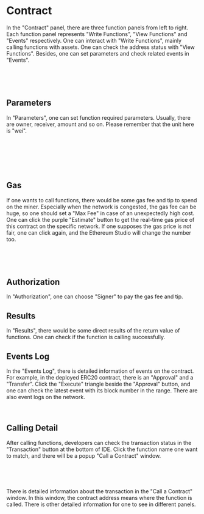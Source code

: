 # Contract

In the "Contract" panel, there are three function panels from left to right. Each function panel represents "Write Functions", "View Functions" and "Events" respectively. One can interact with "Write Functions", mainly calling functions with assets. One can check the address status with "View Functions". Besides, one can set parameters and check related events in "Events".

 

 

## Parameters

In "Parameters", one can set function required parameters. Usually, there are owner, receiver, amount and so on. Please remember that the unit here is "wei". 

 

 

 

## Gas

If one wants to call functions, there would be some gas fee and tip to spend on the miner. Especially when the network is congested, the gas fee can be huge, so one should set a "Max Fee" in case of an unexpectedly high cost. One can click the purple "Estimate" button to get the real-time gas price of this contract on the specific network. If one supposes the gas price is not fair, one can click again, and the Ethereum Studio will change the number too.

 

 

## Authorization

In "Authorization", one can choose "Signer" to pay the gas fee and tip.



## Results

In "Results", there would be some direct results of the return value of functions. One can check if the function is calling successfully.



## Events Log

In the "Events Log", there is detailed information of events on the contract. For example, in the deployed ERC20 contract, there is an "Approval" and a "Transfer". Click the "Execute" triangle beside the "Approval" button, and one can check the latest event with its block number in the range. There are also event logs on the network.

 

## Calling Detail

After calling functions, developers can check the transaction status in the "Transaction" button at the bottom of IDE. Click the function name one want to match, and there will be a popup "Call a Contract" window.

 

 

There is detailed information about the transaction in the "Call a Contract" window. In this window, the contract address means where the function is called. There is other detailed information for one to see in different panels.

 

 
